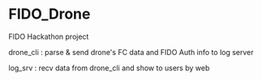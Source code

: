 # FIDO_Drone
FIDO Hackathon project

drone_cli : parse & send drone's FC data and FIDO Auth info to log server

log_srv : recv data from drone_cli and show to users by web
